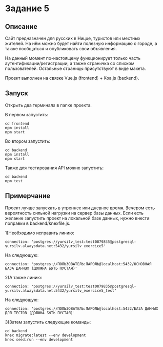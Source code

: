 # Задание 5

## Описание
Сайт предназначен для русских в Ницце, туристов или местных жителей. На нём можно будет найти полезную информацию о городе, а также пообщаться и опубликовать свои объявления.

На данный момент по-настоящему функционирует только часть аутентификации/регистрации, а также страничка со списком пользователей. Остальные страницы присутствуют в виде макета.

Проект выполнен на связке Vue.js (frontend) + Koa.js (backend).

## Запуск
Открыть два терминала в папке проекта.

В первом запустить:

    cd frontend
    npm install
    npm start

Во втором запустить:

    cd backend
    npm install
    npm start

Также для тестирования API можно запустить:

    cd backend
    npm test

## Примерчание
Проект лучше запускать в утреннее или дневное время. Вечером есть вероятность сильной нагрузки на сервер базы данных.
Если есть желание запустить проект на локальной базе данных, нужно внести поправки в backend/knexfile.js.

1)Необходимо исправить линию:

    connection: 'postgres://yursilv_test:test0079835@postgresql-yursilv.alwaysdata.net:5432/yursilv_exercice5'

На следующую:

    connection: 'postgres://ПОЛЬЗОВАТЕЛЬ:ПАРОЛЬ@localhost:5432/ОСНОВНАЯ БАЗА ДАННЫХ (ДОЛЖНА БЫТЬ ПУСТАЯ)'

2)А также линию:

    connection: 'postgres://yursilv_test:test0079835@postgresql-yursilv.alwaysdata.net:5432/yursilv_exercice5_test'

На следующую:

    connection: 'postgres://ПОЛЬЗОВАТЕЛЬ:ПАРОЛЬ@localhost:5432/БАЗА ДАННЫХ ДЛЯ ТЕСТОВ (ДОЛЖНА БЫТЬ ПУСТАЯ)'

3)Затем запустить следующие команды:

    cd backend
    knex migrate:latest --env development
    knex seed:run --env development
